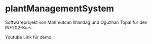 # plantManagementSystem
Softwareprojekt von Mahmutcan İlhandağ und Oğuzhan Topal für den INF202-Kurs.

Youtube Link für demo: 
